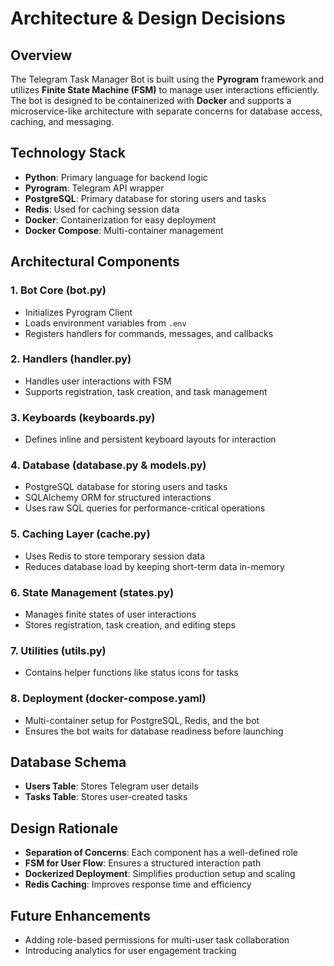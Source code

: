# Architecture & Design Decisions

## Overview
The Telegram Task Manager Bot is built using the **Pyrogram** framework and utilizes **Finite State Machine (FSM)** to manage user interactions efficiently. The bot is designed to be containerized with **Docker** and supports a microservice-like architecture with separate concerns for database access, caching, and messaging.

## Technology Stack
- **Python**: Primary language for backend logic
- **Pyrogram**: Telegram API wrapper
- **PostgreSQL**: Primary database for storing users and tasks
- **Redis**: Used for caching session data
- **Docker**: Containerization for easy deployment
- **Docker Compose**: Multi-container management

## Architectural Components

### 1. **Bot Core (bot.py)**
- Initializes Pyrogram Client
- Loads environment variables from `.env`
- Registers handlers for commands, messages, and callbacks

### 2. **Handlers (handler.py)**
- Handles user interactions with FSM
- Supports registration, task creation, and task management

### 3. **Keyboards (keyboards.py)**
- Defines inline and persistent keyboard layouts for interaction

### 4. **Database (database.py & models.py)**
- PostgreSQL database for storing users and tasks
- SQLAlchemy ORM for structured interactions
- Uses raw SQL queries for performance-critical operations

### 5. **Caching Layer (cache.py)**
- Uses Redis to store temporary session data
- Reduces database load by keeping short-term data in-memory

### 6. **State Management (states.py)**
- Manages finite states of user interactions
- Stores registration, task creation, and editing steps

### 7. **Utilities (utils.py)**
- Contains helper functions like status icons for tasks

### 8. **Deployment (docker-compose.yaml)**
- Multi-container setup for PostgreSQL, Redis, and the bot
- Ensures the bot waits for database readiness before launching

## Database Schema
- **Users Table**: Stores Telegram user details
- **Tasks Table**: Stores user-created tasks

## Design Rationale
- **Separation of Concerns**: Each component has a well-defined role
- **FSM for User Flow**: Ensures a structured interaction path
- **Dockerized Deployment**: Simplifies production setup and scaling
- **Redis Caching**: Improves response time and efficiency

## Future Enhancements
- Adding role-based permissions for multi-user task collaboration
- Introducing analytics for user engagement tracking

